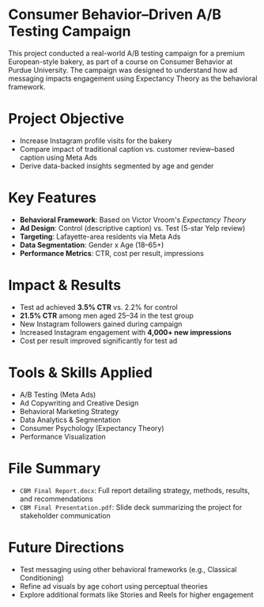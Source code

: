 # Consumer Behavior–Driven A/B Testing Campaign

This project conducted a real-world A/B testing campaign for a premium European-style bakery, as part of a course on Consumer Behavior at Purdue University. The campaign was designed to understand how ad messaging impacts engagement using Expectancy Theory as the behavioral framework.

# Project Objective

- Increase Instagram profile visits for the bakery
- Compare impact of traditional caption vs. customer review–based caption using Meta Ads
- Derive data-backed insights segmented by age and gender

# Key Features

- **Behavioral Framework**: Based on Victor Vroom's *Expectancy Theory*
- **Ad Design**: Control (descriptive caption) vs. Test (5-star Yelp review)
- **Targeting**: Lafayette-area residents via Meta Ads
- **Data Segmentation**: Gender x Age (18–65+)
- **Performance Metrics**: CTR, cost per result, impressions

# Impact & Results

- Test ad achieved **3.5% CTR** vs. 2.2% for control
- **21.5% CTR** among men aged 25–34 in the test group
- New Instagram followers gained during campaign
- Increased Instagram engagement with **4,000+ new impressions**
- Cost per result improved significantly for test ad

# Tools & Skills Applied

- A/B Testing (Meta Ads)
- Ad Copywriting and Creative Design
- Behavioral Marketing Strategy
- Data Analytics & Segmentation
- Consumer Psychology (Expectancy Theory)
- Performance Visualization

# File Summary

- `CBM Final Report.docx`: Full report detailing strategy, methods, results, and recommendations
- `CBM Final Presentation.pdf`: Slide deck summarizing the project for stakeholder communication

# Future Directions

- Test messaging using other behavioral frameworks (e.g., Classical Conditioning)
- Refine ad visuals by age cohort using perceptual theories
- Explore additional formats like Stories and Reels for higher engagement

